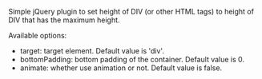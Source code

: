 Simple jQuery plugin to set height of DIV (or other HTML tags) to height of DIV that has the maximum height.

Available options:
- target: target element. Default value is 'div'.
- bottomPadding: bottom padding of the container. Default value is 0.
- animate: whether use animation or not. Default value is false.